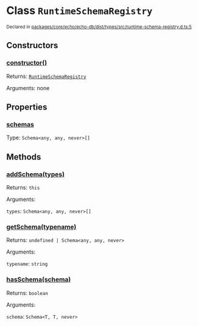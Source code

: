 # Class `RuntimeSchemaRegistry`
<sub>Declared in [packages/core/echo/echo-db/dist/types/src/runtime-schema-registry.d.ts:5]()</sub>




## Constructors
### [constructor()]()




Returns: <code>[RuntimeSchemaRegistry](/api/@dxos/react-client/classes/RuntimeSchemaRegistry)</code>

Arguments: none





## Properties
### [schemas]()
Type: <code>Schema&lt;any, any, never&gt;[]</code>




## Methods
### [addSchema(types)]()




Returns: <code>this</code>

Arguments: 

`types`: <code>Schema&lt;any, any, never&gt;[]</code>


### [getSchema(typename)]()




Returns: <code>undefined | Schema&lt;any, any, never&gt;</code>

Arguments: 

`typename`: <code>string</code>


### [hasSchema(schema)]()




Returns: <code>boolean</code>

Arguments: 

`schema`: <code>Schema&lt;T, T, never&gt;</code>


